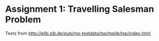 # Assignment 1: Travelling Salesman Problem
Tests from http://elib.zib.de/pub/mp-testdata/tsp/tsplib/tsp/index.html

